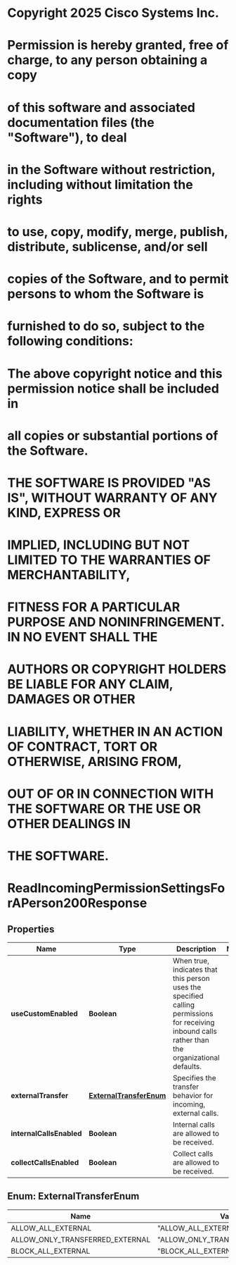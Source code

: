 <!--  Copyright 2025 Cisco Systems Inc.

Permission is hereby granted, free of charge, to any person obtaining a copy
of this software and associated documentation files (the "Software"), to deal
in the Software without restriction, including without limitation the rights
to use, copy, modify, merge, publish, distribute, sublicense, and/or sell
copies of the Software, and to permit persons to whom the Software is
furnished to do so, subject to the following conditions:

The above copyright notice and this permission notice shall be included in
all copies or substantial portions of the Software.

THE SOFTWARE IS PROVIDED "AS IS", WITHOUT WARRANTY OF ANY KIND, EXPRESS OR
IMPLIED, INCLUDING BUT NOT LIMITED TO THE WARRANTIES OF MERCHANTABILITY,
FITNESS FOR A PARTICULAR PURPOSE AND NONINFRINGEMENT. IN NO EVENT SHALL THE
AUTHORS OR COPYRIGHT HOLDERS BE LIABLE FOR ANY CLAIM, DAMAGES OR OTHER
LIABILITY, WHETHER IN AN ACTION OF CONTRACT, TORT OR OTHERWISE, ARISING FROM,
OUT OF OR IN CONNECTION WITH THE SOFTWARE OR THE USE OR OTHER DEALINGS IN
THE SOFTWARE.-->
# Copyright 2025 Cisco Systems Inc.
#
# Permission is hereby granted, free of charge, to any person obtaining a copy
# of this software and associated documentation files (the "Software"), to deal
# in the Software without restriction, including without limitation the rights
# to use, copy, modify, merge, publish, distribute, sublicense, and/or sell
# copies of the Software, and to permit persons to whom the Software is
# furnished to do so, subject to the following conditions:
#
# The above copyright notice and this permission notice shall be included in
# all copies or substantial portions of the Software.
#
# THE SOFTWARE IS PROVIDED "AS IS", WITHOUT WARRANTY OF ANY KIND, EXPRESS OR
# IMPLIED, INCLUDING BUT NOT LIMITED TO THE WARRANTIES OF MERCHANTABILITY,
# FITNESS FOR A PARTICULAR PURPOSE AND NONINFRINGEMENT. IN NO EVENT SHALL THE
# AUTHORS OR COPYRIGHT HOLDERS BE LIABLE FOR ANY CLAIM, DAMAGES OR OTHER
# LIABILITY, WHETHER IN AN ACTION OF CONTRACT, TORT OR OTHERWISE, ARISING FROM,
# OUT OF OR IN CONNECTION WITH THE SOFTWARE OR THE USE OR OTHER DEALINGS IN
# THE SOFTWARE.



# ReadIncomingPermissionSettingsForAPerson200Response


## Properties

| Name | Type | Description | Notes |
|------------ | ------------- | ------------- | -------------|
|**useCustomEnabled** | **Boolean** | When true, indicates that this person uses the specified calling permissions for receiving inbound calls rather than the organizational defaults. |  |
|**externalTransfer** | [**ExternalTransferEnum**](#ExternalTransferEnum) | Specifies the transfer behavior for incoming, external calls. |  |
|**internalCallsEnabled** | **Boolean** | Internal calls are allowed to be received. |  |
|**collectCallsEnabled** | **Boolean** | Collect calls are allowed to be received. |  |



## Enum: ExternalTransferEnum

| Name | Value |
|---- | -----|
| ALLOW_ALL_EXTERNAL | &quot;ALLOW_ALL_EXTERNAL&quot; |
| ALLOW_ONLY_TRANSFERRED_EXTERNAL | &quot;ALLOW_ONLY_TRANSFERRED_EXTERNAL&quot; |
| BLOCK_ALL_EXTERNAL | &quot;BLOCK_ALL_EXTERNAL&quot; |



